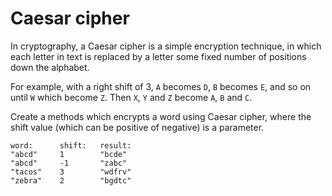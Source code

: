 # Caesar cipher

In cryptography, a Caesar cipher is a simple encryption technique, in which each letter in text is replaced by a letter some fixed number of positions down the alphabet.

For example, with a right shift of 3, `A` becomes `D`, `B` becomes `E`, and so on until `W` which become `Z`. Then `X`, `Y` and `Z` become `A`, `B` and `C`. 

Create a methods which encrypts a word using Caesar cipher, where the shift value (which can be positive of negative) is a parameter.

```
word:      shift:   result:
"abcd"     1        "bcde"
"abcd"     -1       "zabc"
"tacos"    3        "wdfrv"
"zebra"    2        "bgdtc"
```
